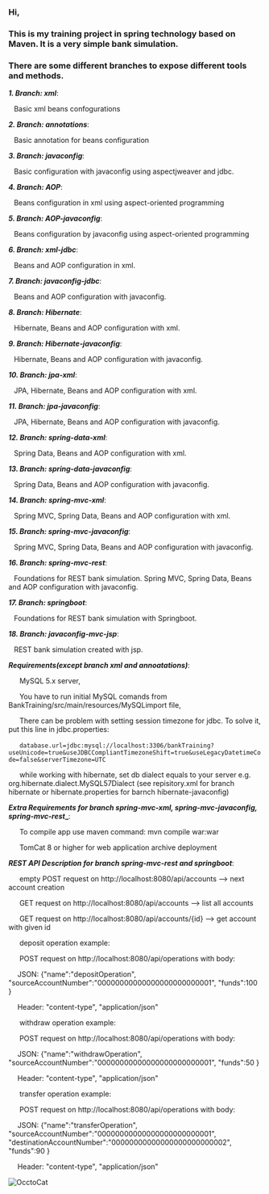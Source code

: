 ### Hi,

### This is my training project in spring technology based on Maven. It is a very simple bank simulation.

### There are some different branches to expose different tools and methods.



**_1. Branch: xml_**:

&ensp;&nbsp;Basic xml beans confogurations 
  
**_2. Branch: annotations_**:

&ensp;&nbsp;Basic annotation for beans configuration

**_3. Branch: javaconfig_**:

&ensp;&nbsp;Basic configuration with javaconfig using aspectjweaver and jdbc.
  
**_4. Branch: AOP_**:
  
&ensp;&nbsp;Beans configuration in xml using aspect-oriented programming
  
**_5. Branch: AOP-javaconfig_**:
  
&ensp;&nbsp;Beans configuration by javaconfig using aspect-oriented programming
  
**_6. Branch: xml-jdbc_**:
  
&ensp;&nbsp;Beans and  AOP configuration in xml.
  
**_7. Branch: javaconfig-jdbc_**:
  
&ensp;&nbsp;Beans and  AOP configuration with javaconfig. 
 
**_8. Branch: Hibernate_**:
  
&ensp;&nbsp;Hibernate, Beans and  AOP configuration with xml.

**_9. Branch: Hibernate-javaconfig_**:
  
&ensp;&nbsp;Hibernate, Beans and  AOP configuration with javaconfig.

**_10. Branch: jpa-xml_**:
  
&ensp;&nbsp;JPA, Hibernate, Beans and  AOP configuration with xml.

**_11. Branch: jpa-javaconfig_**:
  
&ensp;&nbsp;JPA, Hibernate, Beans and  AOP configuration with javaconfig.

**_12. Branch: spring-data-xml_**:

&ensp;&nbsp;Spring Data, Beans and  AOP configuration with xml.

**_13. Branch: spring-data-javaconfig_**:

&ensp;&nbsp;Spring Data, Beans and  AOP configuration with javaconfig.

**_14. Branch: spring-mvc-xml_**:

&ensp;&nbsp;Spring MVC, Spring Data, Beans and  AOP configuration with xml.

**_15. Branch: spring-mvc-javaconfig_**:

&ensp;&nbsp;Spring MVC, Spring Data, Beans and  AOP configuration with javaconfig.

**_16. Branch: spring-mvc-rest_**:

&ensp;&nbsp;Foundations for REST bank simulation. Spring MVC, Spring Data, Beans and  AOP configuration with javaconfig. 

**_17. Branch: springboot_**:

&ensp;&nbsp;Foundations for REST bank simulation with Springboot. 

**_18. Branch: javaconfig-mvc-jsp_**:

&ensp;&nbsp;REST bank simulation created with jsp.

**_Requirements(except branch xml and annoatations)_**:  

&ensp;&ensp;&nbsp; MySQL 5.x server,

&ensp;&ensp;&nbsp; You have to run initial MySQL comands from BankTraining/src/main/resources/MySQLimport file,
 
&ensp;&ensp;&nbsp; There can be problem with setting session timezone for jdbc. To solve it, put this line in jdbc.properties:
  
&ensp;&ensp;&nbsp; `database.url=jdbc:mysql://localhost:3306/bankTraining?useUnicode=true&useJDBCCompliantTimezoneShift=true&useLegacyDatetimeCode=false&serverTimezone=UTC`

&ensp;&ensp;&nbsp; while working with hibernate, set db dialect equals to your server e.g. org.hibernate.dialect.MySQL57Dialect
(see repisitory.xml for branch hibernate or hibernate.properties for barnch hibernate-javaconfig)
  

**_Extra Requirements for branch spring-mvc-xml, spring-mvc-javaconfig, spring-mvc-rest__**: 

&ensp;&ensp;&nbsp; To compile app use maven command: mvn compile war:war

&ensp;&ensp;&nbsp; TomCat 8 or higher for web application archive deployment


**_REST API Description for branch spring-mvc-rest and springboot_**:

&ensp;&ensp;&nbsp; empty POST request on http://localhost:8080/api/accounts   --> next account creation

&ensp;&ensp;&nbsp; GET request on http://localhost:8080/api/accounts  --> list all accounts

&ensp;&ensp;&nbsp; GET request on http://localhost:8080/api/accounts/{id} --> get account with given id

&ensp;&ensp;&nbsp; deposit operation example:

&ensp;&ensp;&nbsp; POST request on http://localhost:8080/api/operations with body:

&ensp;&ensp;&nbsp;JSON: {"name":"depositOperation", "sourceAccountNumber":"00000000000000000000000001", "funds":100 }

&ensp;&ensp;&nbsp;Header: "content-type", "application/json"

&ensp;&ensp;&nbsp; withdraw operation example:

&ensp;&ensp;&nbsp; POST request on http://localhost:8080/api/operations with body:

&ensp;&ensp;&nbsp;JSON: {"name":"withdrawOperation", "sourceAccountNumber":"00000000000000000000000001", "funds":50 }

&ensp;&ensp;&nbsp;Header: "content-type", "application/json"

&ensp;&ensp;&nbsp; transfer operation example:

&ensp;&ensp;&nbsp; POST request on http://localhost:8080/api/operations with body:

&ensp;&ensp;&nbsp;JSON: {"name":"transferOperation", "sourceAccountNumber":"00000000000000000000000001", "destinationAccountNumber":"00000000000000000000000002", "funds":90 }

&ensp;&ensp;&nbsp;Header: "content-type", "application/json"


  
![OcctoCat](http://octodex.github.com/images/foundingfather_v2.png?style=centerme) 


  
  
    

